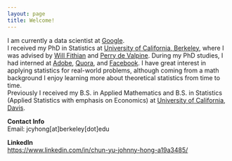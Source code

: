 ```yaml
---
layout: page
title: Welcome!
---
```


<p class="message">
  I am currently a data scientist at <a href="https://about.google">Google</a>.

<br>
 I received my PhD in Statistics at <a href = "http://berkeley.edu">University of California, Berkeley</a>, where I was advised by <a href="https://www.stat.berkeley.edu/~wfithian">Will Fithian</a> and <a href="https://nature.berkeley.edu/~pdevalpine/">Perry de Valpine</a>. 
During my PhD studies, I had interned at <a href="https://www.adobe.com/about-adobe.html">Adobe</a>, <a href="https://www.quora.com/about">Quora</a>, and <a href="https://about.facebook.com/company-info/">Facebook</a>. 
I have great interest in applying statistics for real-world problems, although coming from a math background I enjoy learning more about theoretical statistics from time to time.

<br> 
Previously I received my B.S. in Applied Mathematics and B.S. in Statistics (Applied Statistics with emphasis on Economics) at <a href ="http://ucdavis.edu">University of California, Davis</a>.

</p>

<p> <b>Contact Info</b> <br>
Email: jcyhong[at]berkeley[dot]edu</p>

<p> <b>LinkedIn</b> <br>
<a href = "https://www.linkedin.com/in/chun-yu-johnny-hong-a19a3485/">https://www.linkedin.com/in/chun-yu-johnny-hong-a19a3485/</a>
